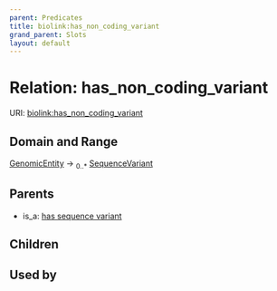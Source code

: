 ```yaml
---
parent: Predicates
title: biolink:has_non_coding_variant
grand_parent: Slots
layout: default
---
```


# Relation: has_non_coding_variant




URI: [biolink:has_non_coding_variant](https://w3id.org/biolink/vocab/has_non_coding_variant)

## Domain and Range

[GenomicEntity](GenomicEntity.md) ->  <sub>0..\*</sub> [SequenceVariant](SequenceVariant.md)

## Parents

 *  is_a: [has sequence variant](has_sequence_variant.md)

## Children


## Used by

